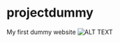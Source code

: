 # projectdummy
My first dummy website 
![ALT TEXT](/https://github.com/kartikeyjangir/projectdummy/blob/master/complete%20img.png?raw=true "optional Title")
